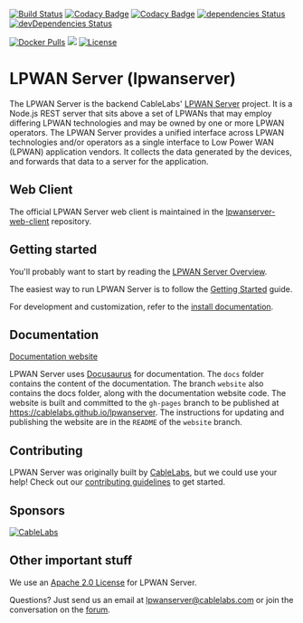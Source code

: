 [![Build Status](https://travis-ci.org/cablelabs/lpwanserver.svg?branch=master)](https://travis-ci.org/cablelabs/lpwanserver)
[![Codacy Badge](https://api.codacy.com/project/badge/Grade/e0a465b09a834c2ca668246c6dd65cf7)](https://app.codacy.com/app/dschrimpsher/lpwanserver?utm_source=github.com&utm_medium=referral&utm_content=cablelabs/lpwanserver&utm_campaign=Badge_Grade_Dashboard)
[![Codacy Badge](https://api.codacy.com/project/badge/Coverage/334585cb09cc4f86a4152aef9dc6175d)](https://www.codacy.com/app/cablelabs/lpwanserver?utm_source=github.com&utm_medium=referral&utm_content=cablelabs/lpwanserver&utm_campaign=Badge_Coverage)
[![dependencies Status](https://david-dm.org/cablelabs/lpwanserver/status.svg)](https://david-dm.org/cablelabs/lpwanserver)
[![devDependencies Status](https://david-dm.org/cablelabs/lpwanserver/dev-status.svg)](https://david-dm.org/cablelabs/lpwanserver?type=dev)

[![Docker Pulls](https://img.shields.io/docker/pulls/lpwanserver/lpwanserver.svg)](https://hub.docker.com/r/lpwanserver/lpwanserver/)
[![](https://img.shields.io/github/downloads/cablelabs/lpwanserver/total.svg)](https://github.com/cablelabs/lpwanserver/releases)
[![License](https://img.shields.io/hexpm/l/plug.svg)](https://github.com/cablelabs/lpwanserver/blob/master/LICENSE)

# LPWAN Server (lpwanserver)

The LPWAN Server is the backend CableLabs' [LPWAN Server](http://lpwanserver.com/)
project. It is a Node.js REST server that sits above a set of LPWANs that may
employ differing LPWAN technologies and may be owned by one or more LPWAN
operators. The LPWAN Server provides a unified interface across LPWAN
technologies and/or operators as a single interface to Low Power WAN (LPWAN)
application vendors. It collects the data generated by the devices, and forwards
that data to a server for the application.

## Web Client

The official LPWAN Server web client is maintained in the
[lpwanserver-web-client](https://github.com/cablelabs/lpwanserver-web-client)
repository.

## Getting started

You'll probably want to start by reading the
[LPWAN Server Overview](https://lpwanserver.com/docs/overview/overview).

The easiest way to run LPWAN Server is to follow the
[Getting Started](https://lpwanserver.com/docs/guides/getting-started)
guide.

For development and customization, refer to the
[install documentation](https://lpwanserver.com/docs/install/requirements).

## Documentation

[Documentation website](https://cablelabs.github.io/lpwanserver)

LPWAN Server uses [Docusaurus](https://docusaurus.io) for documentation.
The `docs` folder contains the content of the documentation.  The branch
`website` also contains the docs folder, along with the documentation website
code. The website is built and committed to the `gh-pages` branch to be published
at <https://cablelabs.github.io/lpwanserver>.  The instructions for updating and
publishing the website are in the `README` of the `website` branch.

## Contributing

LPWAN Server was originally built by [CableLabs](http://cablelabs.com/), but
we could use your help! Check out our [contributing guidelines](CONTRIBUTING.md)
to get started.

## Sponsors

[![CableLabs](https://www.chirpstack.io/img/sponsors/cablelabs.png)](https://www.cablelabs.com/)

## Other important stuff

We use an [Apache 2.0 License](LICENSE) for LPWAN Server.

Questions? Just send us an email at
[lpwanserver@cablelabs.com](mailto:lpwanserver@cablelabs.com) or join the
conversation on the [forum](http://forum.lpwanserver.com/).
